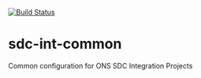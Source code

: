 [![Build Status](https://travis-ci.org/ONSdigital/sdc-int-common.svg?branch=master)](https://travis-ci.org/ONSdigital/sdc-int-common)

# sdc-int-common
Common configuration for ONS SDC Integration Projects
